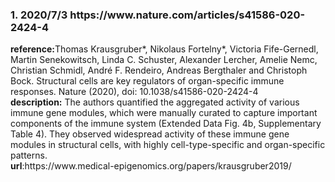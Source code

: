 <h3>1. 2020/7/3 https://www.nature.com/articles/s41586-020-2424-4</h3>
<strong>reference:</strong>Thomas Krausgruber*, Nikolaus Fortelny*, Victoria Fife-Gernedl, Martin Senekowitsch, Linda C. Schuster, Alexander Lercher, Amelie Nemc, Christian Schmidl, André F. Rendeiro, Andreas Bergthaler and Christoph Bock. Structural cells are key regulators of organ-specific immune responses. Nature (2020), doi: 10.1038/s41586-020-2424-4 <br>
<strong>description:</strong>  The authors quantified the aggregated activity of various immune gene modules, which were manually curated to capture important components of the immune system (Extended Data Fig. 4b, Supplementary Table 4). They observed widespread activity of these immune gene modules in structural cells, with highly cell-type-specific and organ-specific patterns.<br>
<strong>url</strong>:https://www.medical-epigenomics.org/papers/krausgruber2019/
